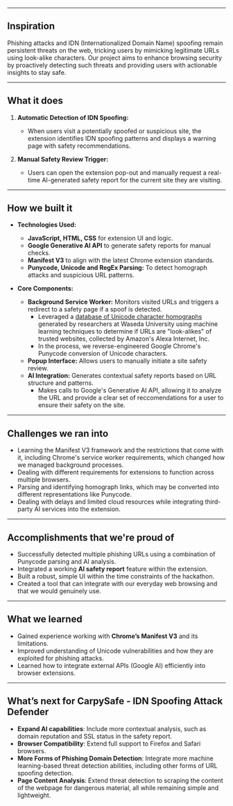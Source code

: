 
---

## **Inspiration**
Phishing attacks and IDN (Internationalized Domain Name) spoofing remain persistent threats on the web, tricking users by mimicking legitimate URLs using look-alike characters. Our project aims to enhance browsing security by proactively detecting such threats and providing users with actionable insights to stay safe.

---

## **What it does**
1. **Automatic Detection of IDN Spoofing:**
   - When users visit a potentially spoofed or suspicious site, the extension identifies IDN spoofing patterns and displays a warning page with safety recommendations.
  
2. **Manual Safety Review Trigger:**
   - Users can open the extension pop-out and manually request a real-time AI-generated safety report for the current site they are visiting.

---

## **How we built it**
- **Technologies Used:**
  - **JavaScript, HTML, CSS** for extension UI and logic.
  - **Google Generative AI API** to generate safety reports for manual checks.
  - **Manifest V3** to align with the latest Chrome extension standards.
  - **Punycode, Unicode and RegEx Parsing:** To detect homograph attacks and suspicious URL patterns.

- **Core Components:**
  - **Background Service Worker:** Monitors visited URLs and triggers a redirect to a safety page if a spoof is detected.
    - Leveraged a [database of Unicode character homographs](https://arxiv.org/pdf/1909.07539) generated by researchers at Waseda University using machine learning techniques to determine if URLs are "look-alikes" of trusted websites, collected by Amazon's Alexa Internet, Inc.
    - In the process, we reverse-engineered Google Chrome's Punycode conversion of Unicode characters.
  - **Popup Interface:** Allows users to manually initiate a site safety review.
  - **AI Integration:** Generates contextual safety reports based on URL structure and patterns.
    - Makes calls to Google's Generative AI API, allowing it to analyze the URL and provide a clear set of reccomendations for a user to ensure their safety on the site.

---

## **Challenges we ran into**
- Learning the Manifest V3 framework and the restrictions that come with it, including Chrome's service worker requirements, which changed how we managed background processes.
- Dealing with different requirements for extensions to function across multiple browsers.
- Parsing and identifying homograph links, which may be converted into different representations like Punycode.
- Dealing with delays and limited cloud resources while integrating third-party AI services into the extension.

---

## **Accomplishments that we're proud of**
- Successfully detected multiple phishing URLs using a combination of Punycode parsing and AI analysis.
- Integrated a working **AI safety report** feature within the extension.
- Built a robust, simple UI within the time constraints of the hackathon.
- Created a tool that can integrate with our everyday web browsing and that we would genuinely use.

---

## **What we learned**
- Gained experience working with **Chrome’s Manifest V3** and its limitations.
- Improved understanding of Unicode vulnerabilities and how they are exploited for phishing attacks.
- Learned how to integrate external APIs (Google AI) efficiently into browser extensions.

---

## **What’s next for CarpySafe - IDN Spoofing Attack Defender**
- **Expand AI capabilities**: Include more contextual analysis, such as domain reputation and SSL status in the safety report.
- **Browser Compatibility**: Extend full support to Firefox and Safari browsers.
- **More Forms of Phishing Domain Detection**: Integrate more machine learning-based threat detection abilities, including other forms of URL spoofing detection.
- **Page Content Analysis**: Extend threat detection to scraping the content of the webpage for dangerous material, all while remaining simple and lightweight.
